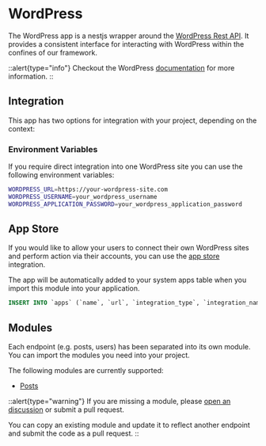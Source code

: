 # WordPress

The WordPress app is a nestjs wrapper around the [WordPress Rest API](https://developer.wordpress.org/rest-api/). It provides a consistent interface for interacting with WordPress within the confines of our framework.

::alert{type="info"}
Checkout the WordPress [documentation](https://developer.wordpress.org/rest-api/reference/) for more information.
::

## Integration

This app has two options for integration with your project, depending on the context:

### Environment Variables

If you require direct integration into one WordPress site you can use the following environment variables:

```bash
WORDPRESS_URL=https://your-wordpress-site.com
WORDPRESS_USERNAME=your_wordpress_username
WORDPRESS_APPLICATION_PASSWORD=your_wordpress_application_password
```

## App Store

If you would like to allow your users to connect their own WordPress sites and perform action via their accounts, you can use the [app store](/backend/app-store/readme) integration.

The app will be automatically added to your system apps table when you import this module into your application.


```sql
INSERT INTO `apps` (`name`, `url`, `integration_type`, `integration_name`, `category`, `hexcode`, `active`, `hidden`, `settings`) VALUES ('WordPress', 'https://wordpress.org', 'CREDENTIALS', 'wordpress', 'cms', NULL, 1, 0, '[{\"key\": \"WORDPRESS_URL\", \"name\": \"WordPress Website URL\", \"input\": {\"type\": \"text\", \"required\": true}, \"description\": \"Your WordPress URL, including http(s):// but without a trailing slash.\"}, {\"key\": \"WORDPRESS_USERNAME\", \"name\": \"WordPress Username\", \"input\": {\"type\": \"text\", \"required\": true}, \"description\": \"Your WordPress username which can be found in the users section of your WordPress admin area.\"}, {\"key\": \"WORDPRESS_APPLICATION_PASSWORD\", \"name\": \"WordPress Application Password\", \"input\": {\"type\": \"text\", \"required\": true}, \"private\": true, \"description\": \"This is a specific application password (not your normal login password) which can be created on the user management page in the WordPress admin.\"}]');
```


## Modules

Each endpoint (e.g. posts, users) has been separated into its own module. You can import the modules you need into your project.

The following modules are currently supported:

<!-- * [Categories](/apps/wordpress/modules/categories) -->

-   [Posts](/apps/wordpress/modules/posts)
<!-- * [Users](/apps/wordpress/modules/users) -->

::alert{type="warning"}
If you are missing a module, please [open an discussion](https://github.com/juicyllama/framework/discussions) or submit a pull request.

You can copy an existing module and update it to reflect another endpoint and submit the code as a pull request.
::
